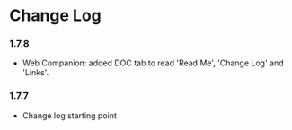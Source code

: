 # Change Log

### 1.7.8
- Web Companion: added DOC tab to read 'Read Me', 'Change Log' and 'Links'.

### 1.7.7
- Change log starting point
